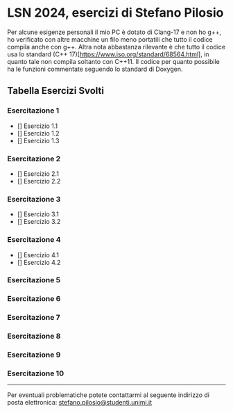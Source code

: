 # LSN 2024, esercizi di Stefano Pilosio

Per alcune esigenze personali il mio PC è dotato di Clang-17 e non ho g++, ho verificato con altre macchine un filo meno portatili che tutto il codice compila anche con g++.
Altra nota abbastanza rilevante è che tutto il codice usa lo standard (C++ 17)[https://www.iso.org/standard/68564.html], in quanto tale non compila soltanto con C++11.
Il codice per quanto possibile ha le funzioni commentate seguendo lo standard di Doxygen.

## Tabella Esercizi Svolti

### Esercitazione 1

- [] Esercizio 1.1
- [] Esercizio 1.2
- [] Esercizio 1.3

### Esercitazione 2

- [] Esercizio 2.1
- [] Esercizio 2.2

### Esercitazione 3

- [] Esercizio 3.1
- [] Esercizio 3.2

### Esercitazione 4

- [] Esercizio 4.1
- [] Esercizio 4.2

### Esercitazione 5
### Esercitazione 6
### Esercitazione 7
### Esercitazione 8
### Esercitazione 9
### Esercitazione 10

---

Per eventuali problematiche potete contattarmi al seguente indirizzo di posta elettronica: stefano.pilosio@studenti.unimi.it

